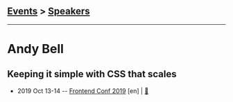 ## [Events](../README.md) > [Speakers](../speakers.md)
---

# Andy Bell

## Keeping it simple with CSS that scales
- 2019 Oct 13-14 -- [Frontend Conf 2019](https://www.youtube.com/watch?v=zN63Kxsr9-w) [en] | [:notebook:](https://drive.google.com/file/d/1JoXscsfDo7S6eY1WDBGW412JJgQuf6On)  
